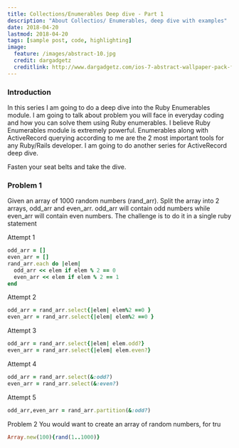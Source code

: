 ```yaml
---
title: Collections/Enumerables Deep dive - Part 1
description: "About Collectios/ Enumerables, deep dive with examples"
date: 2018-04-20
lastmod: 2018-04-20
tags: [sample post, code, highlighting]
image:
  feature: /images/abstract-10.jpg
  credit: dargadgetz
  creditlink: http://www.dargadgetz.com/ios-7-abstract-wallpaper-pack-for-iphone-5-and-ipod-touch-retina/
---
```

### Introduction
In this series I am going to do a deep dive into the Ruby Enumerables module. I am going to talk about problem you will face in everyday coding and how you can solve them using Ruby enumerables. I believe Ruby Enumerables module is extremely powerful. Enumerables along with ActiveRecord querying according to me are the 2 most important tools for any Ruby/Rails developer. I am going to do another series for ActiveRecord deep dive.

Fasten  your seat belts and take the dive.

[^1]: <http://en.wikipedia.org/wiki/Syntax_highlighting>

### Problem 1

Given an array of 1000 random numbers (rand_arr). Split the array into 2 arrays, odd_arr  and even_arr. odd_arr will contain odd numbers while even_arr will contain even numbers. The challenge is to do it in a single ruby statement

Attempt 1
```ruby
odd_arr = []
even_arr = []
rand_arr.each do |elem|
  odd_arr << elem if elem % 2 == 0
  even_arr << elem if elem % 2 == 1
end
```
Attempt 2
```ruby
odd_arr = rand_arr.select{|elem| elem%2 ==0 }
even_arr = rand_arr.select{|elem| elem%2 ==0 }
```
Attempt 3
```ruby
odd_arr = rand_arr.select{|elem| elem.odd?}
even_arr = rand_arr.select{|elem| elem.even?}
```
Attempt 4
```ruby
odd_arr = rand_arr.select(&:odd?)
even_arr = rand_arr.select(&:even?)
```

Attempt 5
```ruby
odd_arr,even_arr = rand_arr.partition(&:odd?)
```

Problem 2
You would want to create an array of random numbers, for tru
```ruby
Array.new(100){rand(1..1000)}
````

